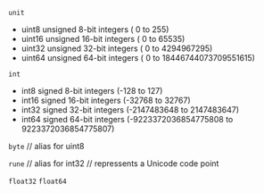 `unit`
* uint8  unsigned 8-bit integers  ( 0 to 255)
* uint16 unsigned 16-bit integers ( 0 to 65535)
* uint32 unsigned 32-bit integers ( 0 to 4294967295)
* uint64 unsigned 64-bit integers ( 0 to 18446744073709551615)

`int`
* int8  signed  8-bit integers (-128 to 127)
* int16 signed  16-bit integers (-32768 to 32767)
* int32 signed  32-bit integers (-2147483648 to 2147483647)
* int64 signed  64-bit integers (-9223372036854775808 to 9223372036854775807)

`byte` // alias for uint8

`rune` // alias for int32
        // repressents a Unicode code point

`float32` `float64`